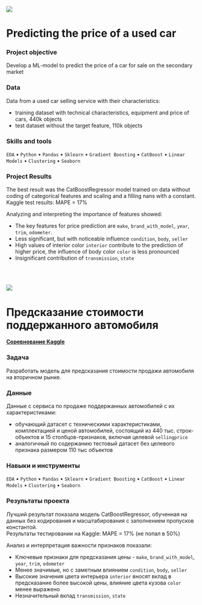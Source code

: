 <a id='ENG'></a>
<a href="#RUS"><img src='https://img.shields.io/badge/ENG -Go to RUS description-blue'></a>

# Predicting the price of a used car

### Project objective
Develop a ML-model to predict the price of a car for sale on the secondary market

### Data
Data from a used car selling service with their characteristics:
- training dataset with technical characteristics, equipment and price of cars, 440k objects 
- test dataset without the target feature, 110k objects

### Skills and tools
`EDA` • `Python` • `Pandas` • `Sklearn` • `Gradient Boosting` • `CatBoost` • `Linear Models` • `Clustering` • `Seaborn`

### Project Results
The best result was the CatBoostRegressor model trained on data without coding of categorical features and scaling and a filling nans with a constant.    
Kaggle test results: MAPE = 17%

Analyzing and interpreting the importance of features showed:
- The key features for price prediction are `make`, `brand_with_model`, `year`, `trim`, `odometer`.
- Less significant, but with noticeable influence `condition`, `body`, `seller`
- High values of interior color `interior` contribute to the prediction of higher price, the influence of body color `color` is less pronounced
- Insignificant contribution of `transmission`, `state`

<br>
<br>

<a id='RUS'></a>
<a href="#ENG"><img src='https://img.shields.io/badge/RUS -Go to ENG description-blue'></a>


# Предсказание стоимости поддержанного автомобиля

[**Соревнование Kaggle**](https://www.kaggle.com/competitions/used-cars-price-prediction-22ds)

### Задача
Разработать модель для предсказания стоимости продажи автомобиля на вторичном рынке.

### Данные
Данные с сервиса по продаже поддержанных автомобилей с их характеристиками:
- обучающий датасет с техническими характеристиками, комплектацией и ценой автомобилей, состоящий из  440 тыс. строк-объектов и 15 столбцов-признаков, включая целевой `sellingprice`
- аналогичный по содержанию тестовый датасет без целевого признака размером 110 тыс объектов

### Навыки и инструменты
`EDA` • `Python` • `Pandas` • `Sklearn` • `Gradient Boosting` • `CatBoost` • `Linear Models` • `Clustering` • `Seaborn`

### Результаты проекта

Лучший результат показала модель CatBoostRegressor, обученная на данных без кодирования и масштабирования с заполнением пропусков константой.   
Результаты тестировании на Kaggle: MAPE = 17% (не попал в 50%)

Анализ и интерпретация важности признаков показали:
- Ключевые признаки для предсказания цены - `make`, `brand_with_model`, `year`, `trim`, `odometer`
- Менее значимые, но с заметным влиянием `condition`, `body`, `seller`
- Высокие значения цвета интерьера `interior` вносят вклад в предсказание более высокой цены, влияние цвета кузова `color` менее выражено
- Незначительный вклад  `transmission`, `state`
